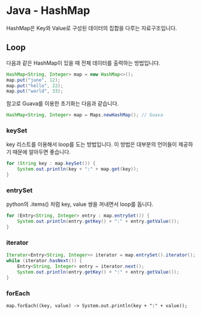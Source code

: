 # Java - HashMap
HashMap은 Key와 Value로 구성된 데이터의 집합을 다루는 자료구조입니다. 

## Loop
다음과 같은 HashMap이 있을 때 전체 데이터를 출력하는 방법입니다.
```java
HashMap<String, Integer> map = new HashMap<>();
map.put("june", 12);
map.put("hello", 22);
map.put("world", 33);
```
참고로 Guava를 이용한 초기화는 다음과 같습니다.
```java
HashMap<String, Integer> map = Maps.newHashMap(); // Guava
```

### keySet
key 리스트를 이용해서 loop를 도는 방법입니다. 이 방법은 대부분의 언어들이 제공하기 때문에 알아두면 좋습니다.
```java
for (String key : map.keySet()) {
    System.out.println(key + ":" + map.get(key));
}
```

### entrySet
python의 .items() 처럼 key, value 쌍을 꺼내면서 loop를 돕니다.
```java
for (Entry<String, Integer> entry : map.entrySet()) {
    System.out.println(entry.getKey() + ":" + entry.getValue());
}
```

### iterator
```java
Iterator<Entry<String, Integer>> iterator = map.entrySet().iterator();
while (iterator.hasNext()) {
    Entry<String, Integer> entry = iterator.next();
    System.out.println(entry.getKey() + ":" + entry.getValue());
}
```

### forEach
```
map.forEach((key, value) -> System.out.println(key + ":" + value));
```
